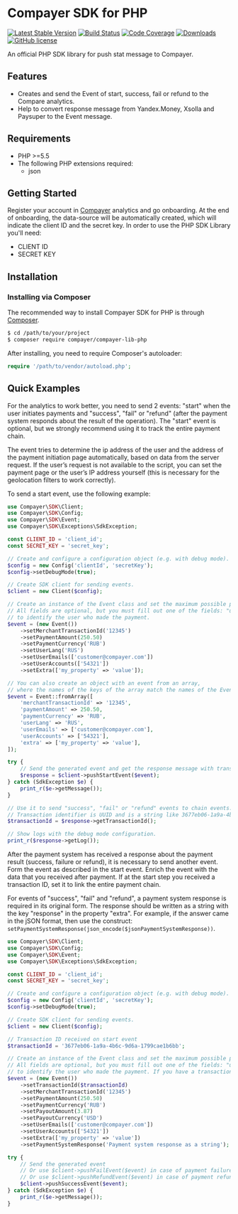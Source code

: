 # Compayer SDK for PHP

[![Latest Stable Version](https://poser.pugx.org/compayer/compayer-lib-php/v/stable.png)](https://packagist.org/packages/compayer/compayer-lib-php)
[![Build Status](https://travis-ci.org/compayer/compayer-lib-php.png?branch=master)](https://travis-ci.org/compayer/compayer-lib-php)
[![Code Coverage](https://codecov.io/gh/compayer/compayer-lib-php/branch/master/graph/badge.svg)](https://codecov.io/gh/compayer/compayer-lib-php)
[![Downloads](https://poser.pugx.org/compayer/compayer-lib-php/d/total.png)](https://packagist.org/packages/compayer/compayer-lib-php)
[![GitHub license](https://img.shields.io/badge/license-MIT-blue.svg)](https://raw.githubusercontent.com/compayer/compayer-lib-php/master/LICENSE)

An official PHP SDK library for push stat message to Compayer.

## Features
* Creates and send the Event of start, success, fail or refund to the Compare analytics.
* Help to convert response message from Yandex.Money, Xsolla and Paysuper to the Event message. 

## Requirements
* PHP >=5.5
* The following PHP extensions required:
  * json

## Getting Started

Register your account in [Compayer](https://compayer.com) analytics and go onboarding.
At the end of onboarding, the data-source will be automatically created, which will indicate the client ID and the secret key.
In order to use the PHP SDK Library you'll need:
* CLIENT ID
* SECRET KEY

## Installation

### Installing via Composer

The recommended way to install Compayer SDK for PHP is through [Composer](http://getcomposer.org).

``` bash
$ cd /path/to/your/project
$ composer require compayer/compayer-lib-php
```

After installing, you need to require Composer's autoloader:

```php
require '/path/to/vendor/autoload.php';
```

## Quick Examples

For the analytics to work better, you need to send 2 events: "start" when the user initiates payments and "success", 
"fail" or "refund" (after the payment system responds about the result of the operation).
The "start" event is optional, but we strongly recommend using it to track the entire payment chain. 

The event tries to determine the ip address of the user and the address of the payment initiation page automatically, 
based on data from the server request. If the user’s request is not available to the script, you can set the payment 
page or the user’s IP address yourself (this is necessary for the geolocation filters to work correctly).

To send a start event, use the following example:

```php
use Compayer\SDK\Client;
use Compayer\SDK\Config;
use Compayer\SDK\Event;
use Compayer\SDK\Exceptions\SdkException;

const CLIENT_ID = 'client_id';
const SECRET_KEY = 'secret_key';

// Create and configure a configuration object (e.g. with debug mode).
$config = new Config('clientId', 'secretKey');
$config->setDebugMode(true);

// Create SDK client for sending events.
$client = new Client($config);

// Create an instance of the Event class and set the maximum possible properties about the user and payment.
// All fields are optional, but you must fill out one of the fields: "userEmails", "userPhones" or "userAccounts" 
// to identify the user who made the payment.
$event = (new Event())
    ->setMerchantTransactionId('12345')
    ->setPaymentAmount(250.50)
    ->setPaymentCurrency('RUB')
    ->setUserLang('RUS')
    ->setUserEmails(['customer@compayer.com'])
    ->setUserAccounts(['54321'])
    ->setExtra(['my_property' => 'value']);

// You can also create an object with an event from an array, 
// where the names of the keys of the array match the names of the Event properties.
$event = Event::fromArray([
    'merchantTransactionId' => '12345',
    'paymentAmount' => 250.50,
    'paymentCurrency' => 'RUB',
    'userLang' => 'RUS',
    'userEmails' => ['customer@compayer.com'],
    'userAccounts' => ['54321'],
    'extra' => ['my_property' => 'value'],
]);

try {
    // Send the generated event and get the response message with transaction identifier and log.
    $response = $client->pushStartEvent($event);
} catch (SdkException $e) {
    print_r($e->getMessage());
}

// Use it to send "success", "fail" or "refund" events to chain events.
// Transaction identifier is UUID and is a string like 3677eb06-1a9a-4b6c-9d6a-1799cae1b6bb.
$transactionId = $response->getTransactionId();

// Show logs with the debug mode configuration.
print_r($response->getLog());
```

After the payment system has received a response about the payment result (success, failure or refund), it is necessary to send another event.
Form the event as described in the start event. Enrich the event with the data that you received after payment.
If at the start step you received a transaction ID, set it to link the entire payment chain.

For events of "success", "fail" and "refund", a payment system response is required in its original form.
The response should be written as a string with the key "response" in the property "extra".
For example, if the answer came in the jSON format, then use the construct: `setPaymentSystemResponse(json_encode($jsonPaymentSystemResponse))`.

```php
use Compayer\SDK\Client;
use Compayer\SDK\Config;
use Compayer\SDK\Event;
use Compayer\SDK\Exceptions\SdkException;

const CLIENT_ID = 'client_id';
const SECRET_KEY = 'secret_key';

// Create and configure a configuration object (e.g. with debug mode).
$config = new Config('clientId', 'secretKey');
$config->setDebugMode(true);

// Create SDK client for sending events.
$client = new Client($config);

// Transaction ID received on start event
$transactionId = '3677eb06-1a9a-4b6c-9d6a-1799cae1b6bb';

// Create an instance of the Event class and set the maximum possible properties about the user and payment
// All fields are optional, but you must fill out one of the fields: "userEmails", "userPhones" or "userAccounts" 
// to identify the user who made the payment. If you have a transaction ID for the start event, specify it.
$event = (new Event())
    ->setTransactionId($transactionId)
    ->setMerchantTransactionId('12345')
    ->setPaymentAmount(250.50)
    ->setPaymentCurrency('RUB')
    ->setPayoutAmount(3.87)
    ->setPayoutCurrency('USD')
    ->setUserEmails(['customer@compayer.com'])
    ->setUserAccounts(['54321'])
    ->setExtra(['my_property' => 'value'])
    ->setPaymentSystemResponse('Payment system response as a string');

try {
    // Send the generated event
    // Or use $client->pushFailEvent($event) in case of payment failure
    // Or use $client->pushRefundEvent($event) in case of payment refund
    $client->pushSuccessEvent($event);
} catch (SdkException $e) {
    print_r($e->getMessage());
}
```
